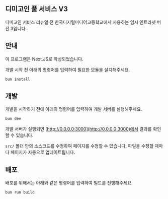 ## 디미고인 풀 서비스 V3

디미고인 서비스 리뉴얼 전 한국디지털미디어고등학교에서 사용하는 임시 인트라넷 버전 3입니다.

## 안내

이 프로그램은 Next.JS로 작성되었습니다.

개발 시작 전 아래의 명령어를 입력하여 필요한 모듈을 설치해주세요.

```bash
bun install
```

## 개발

개발을 시작하기 전에 아래의 명령어를 입력하여 개발 서버를 실행해주세요.

```bash
bun dev
```

개발 서버가 실행되면 [http://0.0.0.0:3000](http://0.0.0.0:3000)에서 결과를 확인할 수 있습니다.

`src/` 폴더 안의 소스코드를 수정하여 페이지를 수정할 수 있습니다. 파일을 수정할 때마다 페이지가 자동으로 업데이트됩니다.

## 배포

배포를 위해서는 아래와 같은 명령어를 입력하여 빌드를 진행해주세요.

```bash
bun run build
```
